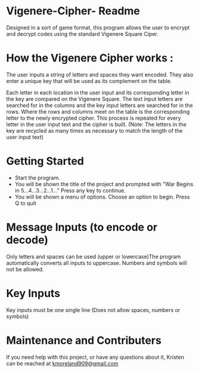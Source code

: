 # Vigenere-Cipher- Readme

Designed in a sort of game format, this program allows the user to encrypt and decrypt codes using the standard Vigenere Square Ciper.

# How the Vigenere Cipher works :
The user inputs a string of letters and spaces they want encoded. They also enter a unique key that will be used as its complement on the table.

Each letter in each location in the user input and its corresponding letter in the key are compared on the Vigenere Square. The text input letters are searched for in the columns and the key input letters are searched for in the rows. Where the rows and columns meet on the table is the corresponding letter to the newly encrypted cipher. This process is repeated for every letter in the user input text and the cipher is built. (Note: The letters in the key are recycled as many times as necessary to match the length of the user input text) 

# Getting Started
 - Start the program. 
 - You will be shown the title of the project and prompted with "War Begins in 5...4...3...2...1..." Press any key to continue.
 - You will be shown a menu of options. Choose an option to begin. Press Q to quit


# Message Inputs (to encode or decode)
Only letters and spaces can be used (upper or lowercase)The program automatically converts all inputs to uppercase. Numbers and symbols will not be allowed.

# Key Inputs
Key inputs must be one single line (Does not allow spaces, numbers or symbols)

# Maintenance and Contributers
If you need help with this project, or have any questions about it, Kristen can be reached at kmoreland909@gmail.com


